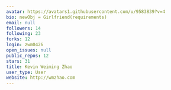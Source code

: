 ```yaml
---
avatar: https://avatars1.githubusercontent.com/u/9583839?v=4
bio: newObj = Girlfriend(requirements)
email: null
followers: 14
following: 23
forks: 12
login: zwm0426
open_issues: null
public_repos: 12
stars: 31
title: Kevin Weiming Zhao
user_type: User
website: http://wmzhao.com
---
```

